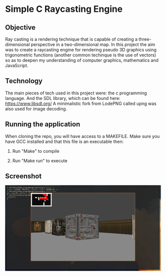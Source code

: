# Simple C Raycasting Engine

## Objective

Ray casting is a rendering technique that is capable of creating a three-dimensional perspective in a two-dimensional map. In this project the aim was to create a raycasting engine for rendering pseudo 3D graphics using trigonometric functions (another common techinque is the use of vectors) so as to deepen my understanding of computer graphics, mathematics and JavaScript. 

## Technology 

The main pieces of tech used in this project were: the c programming language. And the SDL library, which can be found here: https://www.libsdl.org/
A minimalistic fork from LodePNG called upng was also used for image decoding.

## Running the application

When cloning the repo, you will have access to a MAKEFILE. Make sure you have GCC installed and that this file is an executable then:

1. Run "Make" to compile

2. Run "Make run" to execute

## Screenshot

  ![Code in action](/readme/raycasting_doom.png)
